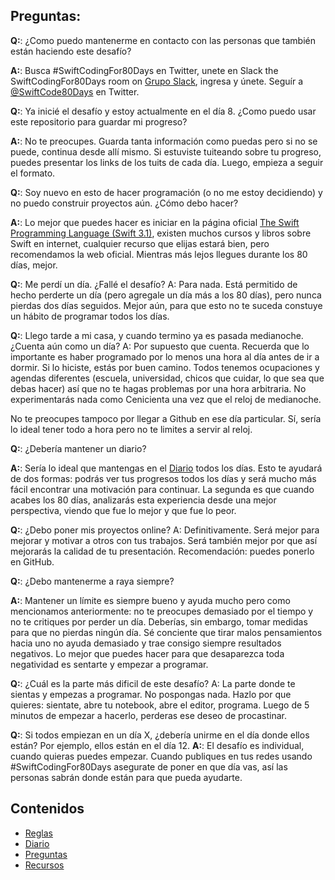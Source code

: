 ## Preguntas:

**Q:**: ¿Como puedo mantenerme en contacto con las personas que también están haciendo este desafío?

**A:**: Busca #SwiftCodingFor80Days en Twitter, unete en Slack the SwiftCodingFor80Days room on [Grupo Slack](https://swiftcodingfor80days.slack.com), ingresa y únete. Seguír a [@SwiftCode80Days](https://twitter.com/SwiftCode80Days) en Twitter.

**Q:**: Ya inicié el desafío y estoy actualmente en el día 8. ¿Como puedo usar este repositorio para guardar mi progreso?

**A:**: No te preocupes. Guarda tanta información como puedas pero si no se puede, continua desde allí mismo. Si estuviste tuiteando sobre tu progreso, puedes presentar los links de los tuits de cada día. Luego, empieza a seguir el formato.

**Q:**: Soy nuevo en esto de hacer programación (o no me estoy decidiendo) y no puedo construir proyectos aún. ¿Cómo debo hacer? 

**A:**: Lo mejor que puedes hacer es iniciar en la página oficial [The Swift Programming Language (Swift 3.1)](https://developer.apple.com/library/content/documentation/Swift/Conceptual/Swift_Programming_Language/TheBasics.html#//apple_ref/doc/uid/TP40014097-CH5-ID309), existen muchos cursos y libros sobre Swift en internet, cualquier recurso que elijas estará bien, pero recomendamos la web oficial. Mientras más lejos llegues durante los 80 días, mejor.

**Q:**: Me perdí un día. ¿Fallé el desafío? A: Para nada. Está permitido de hecho perderte un día (pero agregale un día más a los 80 días), pero nunca pierdas dos días seguidos. Mejor aún, para que esto no te suceda constuye un hábito de programar todos los días.

**Q:**: Llego tarde a mi casa, y cuando termino ya es pasada medianoche. ¿Cuenta aún como un día? A: Por supuesto que cuenta. Recuerda que lo importante es haber programado por lo menos una hora al día antes de ir a dormir. Si lo hiciste, estás por buen camino. Todos tenemos ocupaciones y agendas diferentes (escuela, universidad, chicos que cuidar, lo que sea que debas hacer) así que no te hagas problemas por una hora arbitraria. No experimentarás nada como Cenicienta una vez que el reloj de medianoche.

No te preocupes tampoco por llegar a Github en ese día particular. Sí, sería lo ideal tener todo a hora pero no te limites a servir al reloj.

**Q:**: ¿Debería mantener un diario?

**A:**: Sería lo ideal que mantengas en el [Diario](MiDiario.md) todos los días. Esto te ayudará de dos formas: podrás ver tus progresos todos los días y será mucho más fácil encontrar una motivación para continuar. La segunda es que cuando acabes los 80 días, analizarás esta experiencia desde una mejor perspectiva, viendo que fue lo mejor y que fue lo peor.

**Q:**: ¿Debo poner mis proyectos online? A: Definitivamente. Será mejor para mejorar y motivar a otros con tus trabajos. Será también mejor por que así mejorarás la calidad de tu presentación. Recomendación: puedes ponerlo en GitHub.

**Q:**: ¿Debo mantenerme a raya siempre?

**A:**: Mantener un límite es siempre bueno y ayuda mucho pero como mencionamos anteriormente: no te preocupes demasiado por el tiempo y no te critiques por perder un día. Deberías, sin embargo, tomar medidas para que no pierdas ningún día. Sé conciente que tirar malos pensamientos hacia uno no ayuda demasiado y trae consigo siempre resultados negativos. Lo mejor que puedes hacer para que desaparezca toda negatividad es sentarte y empezar a programar.

**Q:**: ¿Cuál es la parte más dificil de este desafío? A: La parte donde te sientas y empezas a programar. No pospongas nada. Hazlo por que quieres: sientate, abre tu notebook, abre el editor, programa. Luego de 5 minutos de empezar a hacerlo, perderas ese deseo de procastinar.

**Q:**: Si todos empiezan en un día X, ¿debería unirme en el día donde ellos están? Por ejemplo, ellos están en el día 12. **A:**: El desafío es individual, cuando quieras puedes empezar. Cuando publiques en tus redes usando #SwiftCodingFor80Days asegurate de poner en que día vas, así las personas sabrán donde están para que pueda ayudarte.

## Contenidos

* [Reglas](Reglas.md)
* [Diario](MiDiario.md) 
* [Preguntas](Preguntas.md)
* [Recursos](Recursos.md)
